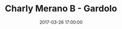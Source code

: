 ---
title: Charly Merano B - Gardolo
date: 2017-03-26 17:00:00
squadra-a: Charly Merano B
punteggio-a: 66
squadra-b: Bc Gardolo
punteggio-b: 63
partite/squadra: under-18-16-17
luogo: PALESTRA SEGANTINI
categoria: under 18
---